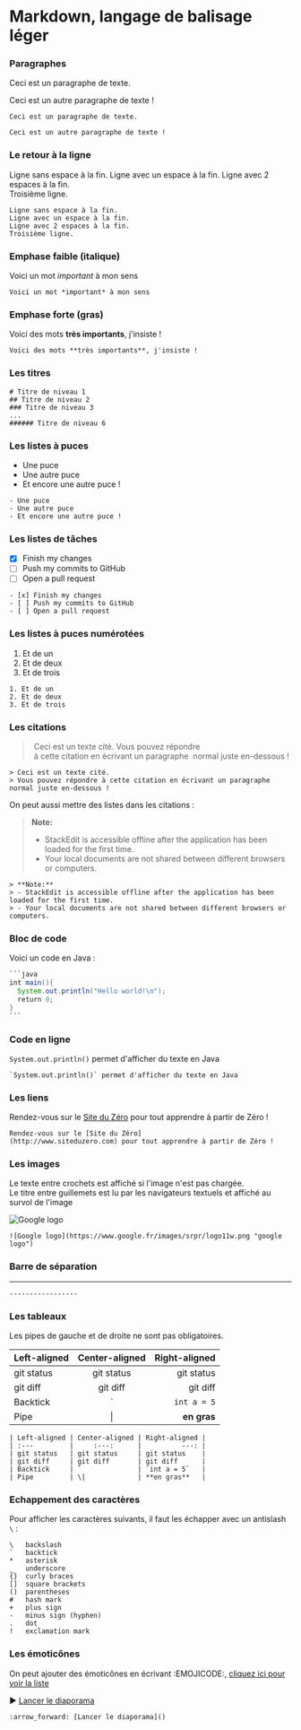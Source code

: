 # Markdown, langage de balisage léger

### Paragraphes
Ceci est un paragraphe de texte.

Ceci est un autre paragraphe de texte !
```
Ceci est un paragraphe de texte.

Ceci est un autre paragraphe de texte !
```

### Le retour à la ligne
Ligne sans espace à la fin.
Ligne avec un espace à la fin.
Ligne avec 2 espaces à la fin.  
Troisième ligne.
```
Ligne sans espace à la fin.
Ligne avec un espace à la fin.
Ligne avec 2 espaces à la fin.  
Troisième ligne.
```

### Emphase faible (italique)
Voici un mot *important* à mon sens
```
Voici un mot *important* à mon sens
```

### Emphase forte (gras)
Voici des mots **très importants**, j'insiste !
```
Voici des mots **très importants**, j'insiste !
```

### Les titres
```
# Titre de niveau 1
## Titre de niveau 2
### Titre de niveau 3
...
###### Titre de niveau 6
```

### Les listes à puces
- Une puce
- Une autre puce
- Et encore une autre puce !
```
- Une puce
- Une autre puce
- Et encore une autre puce !
```

### Les listes de tâches
- [x] Finish my changes
- [ ] Push my commits to GitHub
- [ ] Open a pull request
```
- [x] Finish my changes
- [ ] Push my commits to GitHub
- [ ] Open a pull request
```

### Les listes à puces numérotées
1. Et de un
2. Et de deux
3. Et de trois
```
1. Et de un
2. Et de deux
3. Et de trois
```

### Les citations
> Ceci est un texte cité. Vous pouvez répondre
> à cette citation en écrivant un paragraphe
> normal juste en-dessous !
```
> Ceci est un texte cité.
> Vous pouvez répondre à cette citation en écrivant un paragraphe normal juste en-dessous !
```

On peut aussi mettre des listes dans les citations :

> **Note:**
> - StackEdit is accessible offline after the application has been loaded for the first time.
> - Your local documents are not shared between different browsers or computers.
```
> **Note:**
> - StackEdit is accessible offline after the application has been loaded for the first time.
> - Your local documents are not shared between different browsers or computers.
```

### Bloc de code
Voici un code en Java :
````java
```java
int main(){
  System.out.println("Hello world!\n");
  return 0;
}
```
````

### Code en ligne
`System.out.println()` permet d'afficher du texte en Java
```
`System.out.println()` permet d'afficher du texte en Java
```

### Les liens
Rendez-vous sur le [Site du Zéro](http://www.siteduzero.com) pour tout apprendre à partir de Zéro !
```
Rendez-vous sur le [Site du Zéro](http://www.siteduzero.com) pour tout apprendre à partir de Zéro !
```

### Les images
Le texte entre crochets est affiché si l'image n'est pas chargée.  
Le titre entre guillemets est lu par les navigateurs textuels et affiché au survol de l'image

![Google logo](https://www.google.fr/images/srpr/logo11w.png "google logo")
```
![Google logo](https://www.google.fr/images/srpr/logo11w.png "google logo")
```

### Barre de séparation
-----------------
```
-----------------
```

### Les tableaux

Les pipes de gauche et de droite ne sont pas obligatoires.

| Left-aligned | Center-aligned | Right-aligned |
| :---         |     :---:      |          ---: |
| git status   | git status     | git status    |
| git diff     | git diff       | git diff      |
| Backtick     | `              | `int a = 5`   |
| Pipe         | \|             | **en gras**   |

```
| Left-aligned | Center-aligned | Right-aligned |
| :---         |     :---:      |          ---: |
| git status   | git status     | git status    |
| git diff     | git diff       | git diff      |
| Backtick     | `              | `int a = 5`   |
| Pipe         | \|             | **en gras**   |
```

### Echappement des caractères

Pour afficher les caractères suivants, il faut les échapper avec un antislash `\` :
```
\   backslash
`   backtick
*   asterisk
_   underscore
{}  curly braces
[]  square brackets
()  parentheses
#   hash mark
+   plus sign
-   minus sign (hyphen)
.   dot
!   exclamation mark
```

### Les émoticônes

On peut ajouter des émoticônes en écrivant :EMOJICODE:, [cliquez ici pour voir la liste](https://www.webpagefx.com/tools/emoji-cheat-sheet/)

:arrow_forward: [Lancer le diaporama]()
```
:arrow_forward: [Lancer le diaporama]()
```
